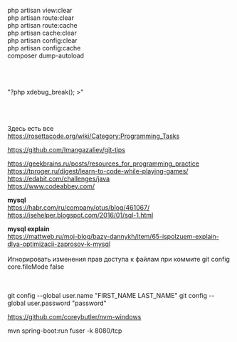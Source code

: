php artisan view:clear              <br>
php artisan route:clear              <br>
php artisan route:cache              <br>
php artisan cache:clear              <br>
php artisan config:clear             <br>
php artisan config:cache              <br>
composer dump-autoload              <br>

<br><br><br>
"?php xdebug_break(); >"

<br><br><br>
Здесь есть все <br>
https://rosettacode.org/wiki/Category:Programming_Tasks


https://github.com/Imangazaliev/git-tips


https://geekbrains.ru/posts/resources_for_programming_practice    <br>
https://tproger.ru/digest/learn-to-code-while-playing-games/    <br>
https://edabit.com/challenges/java    <br>
https://www.codeabbey.com/    <br>

<strong>mysql</strong>    <br>
https://habr.com/ru/company/otus/blog/461067/    <br>
https://jsehelper.blogspot.com/2016/01/sql-1.html    <br>

<strong>mysql explain</strong>    <br>
https://mattweb.ru/moj-blog/bazy-dannykh/item/65-ispolzuem-explain-dlya-optimizacii-zaprosov-k-mysql    <br>
<br>
Игнорировать изменения прав доступа к файлам при коммите
git config core.fileMode false <br><br><br>

git config --global user.name "FIRST_NAME LAST_NAME"
git config --global user.password "password"

https://github.com/coreybutler/nvm-windows



mvn spring-boot:run
fuser -k 8080/tcp
